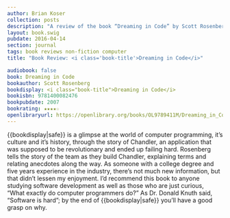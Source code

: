 ```yaml
---
author: Brian Koser
collection: posts
description: "A review of the book “Dreaming in Code” by Scott Rosenberg"
layout: book.swig
pubdate: 2016-04-14
section: journal
tags: book reviews non-fiction computer
title: "Book Review: <i class='book-title'>Dreaming in Code</i>"

audiobook: false
book: Dreaming in Code
bookauthor: Scott Rosenberg
bookdisplay: <i class="book-title">Dreaming in Code</i>
bookisbn: 9781400082476
bookpubdate: 2007
bookrating: ★★★★☆
openlibraryurl: https://openlibrary.org/books/OL9789411M/Dreaming_in_Code
---
```

{{bookdisplay|safe}} is a glimpse at the world of computer programming, it’s culture and it’s history, through the story of Chandler, an application that was supposed to be revolutionary and ended up failing hard. Rosenberg tells the story of the team as they build Chandler, explaining terms and relating anecdotes along the way. As someone with a college degree and five years experience in the industry, there’s not much new information, but that didn’t lessen my enjoyment. I’d recommend this book to anyone studying software development as well as those who are just curious, “What exactly do computer programmers do?” As Dr. Donald Knuth said, “Software is hard”; by the end of {{bookdisplay|safe}} you’ll have a good grasp on why.